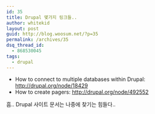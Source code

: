 ```yaml
---
id: 35
title: Drupal 몇가지 링크들..
author: whitekid
layout: post
guid: http://blog.woosum.net/?p=35
permalink: /archives/35
dsq_thread_id:
  - 868530045
tags:
  - drupal
---
```

  * How to connect to multiple databases within Drupal: http://drupal.org/node/18429
  * How to create pagers: http://drupal.org/node/492552

흠.. Drupal 사이트 문서는 나중에 찾기는 힘들다..
